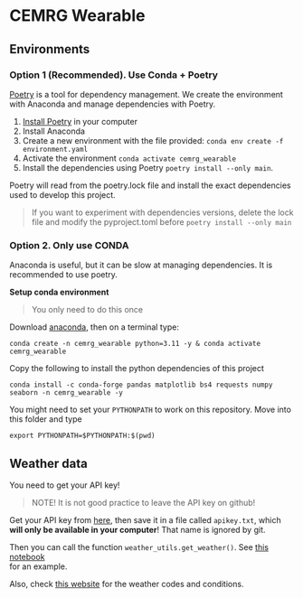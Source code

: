 # CEMRG Wearable

## Environments
### Option 1 (Recommended). Use Conda + Poetry
[Poetry](https://python-poetry.org/docs/) is a tool for dependency management. 
We create the environment with Anaconda and manage dependencies with Poetry.

1. [Install Poetry](https://python-poetry.org/docs/) in your computer
2. Install Anaconda
3. Create a new environment with the file provided: `conda env create -f environment.yaml` 
4. Activate the environment `conda activate cemrg_wearable` 
5. Install the dependencies using Poetry `poetry install --only main`.

Poetry will read from the poetry.lock file and install the exact dependencies used to develop this project.

> If you want to experiment with dependencies versions, delete the lock file and modify the pyproject.toml before `poetry install --only main`  

### Option 2. Only use CONDA
Anaconda is useful, but it can be slow at managing dependencies. It is recommended to use poetry.

**Setup conda environment**
> You only need to do this once

Download [anaconda](https://www.anaconda.com/products/distribution), then 
on a terminal type: 
```
conda create -n cemrg_wearable python=3.11 -y & conda activate cemrg_wearable
```

Copy the following to install the python dependencies of this project
```
conda install -c conda-forge pandas matplotlib bs4 requests numpy seaborn -n cemrg_wearable -y
```

You might need to set your `PYTHONPATH` to work on this repository. Move into this folder and type 
```shell
export PYTHONPATH=$PYTHONPATH:$(pwd) 
```


## Weather data
You need to get your API key! 

> NOTE! It is not good practice to leave the API key on github! 

Get your API key from [here](https://openweathermap.org/appid), then save it in a file called `apikey.txt`, 
which **will only be available in your computer**! That name is ignored by git. 

Then you can call the function `weather_utils.get_weather()`. See [this notebook](./ipynb/process_atom_5_data.ipynb)  
for an example.

Also, check [this website](https://openweathermap.org/weather-conditions) for the weather codes and conditions.